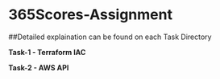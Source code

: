 # 365Scores-Assignment

##Detailed explaination can be found on each Task Directory

**Task-1 - Terraform IAC**

**Task-2 - AWS API** 
